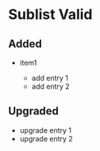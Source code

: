 # Sublist Valid

## Added

* item1

  * add entry 1
  * add entry 2

## Upgraded

* upgrade entry 1
* upgrade entry 2
